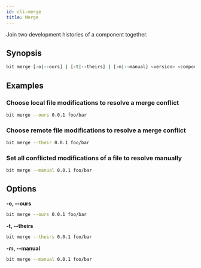 ```yaml
---
id: cli-merge
title: Merge
---
```


Join two development histories of a component together.

## Synopsis

```bash
bit merge [-o|--ours] | [-t|--theirs] | [-m|--manual] <version> <component_ids>
```

## Examples

### Choose local file modifications to resolve a merge conflict

```bash
bit merge --ours 0.0.1 foo/bar
```

### Choose remote file modifications to resolve a merge conflict

```bash
bit merge --their 0.0.1 foo/bar
```

### Set all conflicted modifications of a file to resolve manually

```bash
bit merge --manual 0.0.1 foo/bar
```

## Options

**-o, --ours**

```bash
bit merge --ours 0.0.1 foo/bar
```

**-t, --theirs**

```bash
bit merge --theirs 0.0.1 foo/bar
```

**-m, --manual**

```bash
bit merge --manual 0.0.1 foo/bar
```

